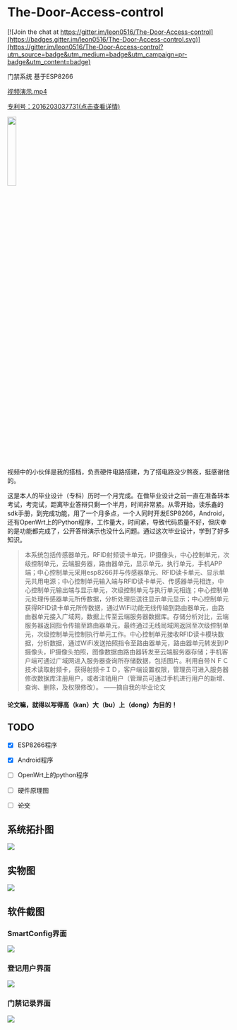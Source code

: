 # The-Door-Access-control

[![Join the chat at https://gitter.im/leon0516/The-Door-Access-control](https://badges.gitter.im/leon0516/The-Door-Access-control.svg)](https://gitter.im/leon0516/The-Door-Access-control?utm_source=badge&utm_medium=badge&utm_campaign=pr-badge&utm_content=badge)


门禁系统 基于ESP8266


[视频演示.mp4](http://o9xqkc534.bkt.clouddn.com/%E8%BF%9C%E7%A8%8B%E5%8F%AF%E8%A7%86%E5%8C%96%E9%97%A8%E7%A6%81%E7%B3%BB%E7%BB%9F%E7%9A%84%E8%AE%BE%E8%AE%A1%E4%B8%8E%E5%AE%9E%E7%8E%B0.mp4)

[专利号：2016203037731(点击查看详情)](http://cpquery.sipo.gov.cn/txnQueryBibliographicData.do?select-key:shenqingh=2016203037731)


<img src="zhuanli.jpg" width = "20%" />


视频中的小伙伴是我的搭档，负责硬件电路搭建，为了搭电路没少熬夜，挺感谢他的。


这是本人的毕业设计（专科）历时一个月完成。在做毕业设计之前一直在准备转本考试，考完试，距离毕业答辩只剩一个半月，时间非常紧。从零开始，读乐鑫的sdk手册，到完成功能，用了一个月多点，一个人同时开发ESP8266，Android，还有OpenWrt上的Python程序，工作量大，时间紧，导致代码质量不好，但庆幸的是功能都完成了，公开答辩演示也没什么问题。通过这次毕业设计，学到了好多知识。



> 本系统包括传感器单元，RFID射频读卡单元，IP摄像头，中心控制单元，次级控制单元，云端服务器，路由器单元，显示单元，执行单元，手机APP端；中心控制单元采用esp8266并与传感器单元、RFID读卡单元、显示单元共用电源；中心控制单元输入端与RFID读卡单元、传感器单元相连，中心控制单元输出端与显示单元，次级控制单元与执行单元相连；中心控制单元处理传感器单元所传数据，分析处理后送往显示单元显示；中心控制单元获得RFID读卡单元所传数据，通过WiFi功能无线传输到路由器单元，由路由器单元接入广域网，数据上传至云端服务器数据库。存储分析对比，云端服务器返回指令传输至路由器单元，最终通过无线局域网返回至次级控制单元，次级控制单元控制执行单元工作。中心控制单元接收RFID读卡模块数据，分析数据，通过WiFi发送拍照指令至路由器单元，路由器单元转发到IP摄像头，IP摄像头拍照，图像数据由路由器转发至云端服务器存储；手机客户端可通过广域网进入服务器查询所存储数据，包括图片。利用自带ＮＦＣ技术读取射频卡，获得射频卡ＩＤ，客户端设置权限，管理员可进入服务器修改数据库注册用户，或者注销用户（管理员可通过手机进行用户的新增、查询、删除，及权限修改）。             ——摘自我的毕业论文


#### 论文嘛，就得以写得高（kan）大（bu）上（dong）为目的！


## TODO
- [x] ESP8266程序
- [x] Android程序
- [ ] OpenWrt上的python程序
- [ ] 硬件原理图
- [ ] ~~论文~~


## 系统拓扑图
![](pic01.png)

## 实物图
![](pic02.png)

## 软件截图

### SmartConfig界面

![](pic03.png)

### 登记用户界面

![](pic04.png)

### 门禁记录界面

![](pic05.png)
